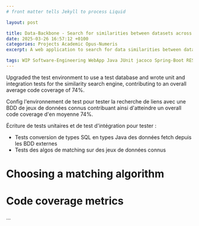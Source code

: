 ```yaml
---
# front matter tells Jekyll to process Liquid

layout: post

title: Data-Backbone - Search for similarities between datasets across various databases
date: 2025-03-26 16:57:12 +0100
categories: Projects Academic Opus-Numeris
excerpt: A web application to search for data similarities between datasets and visualize them as links between multiple databases.

tags: WIP Software-Engineering WebApp Java JUnit jacoco Spring-Boot RESTfull JavaScript React lombok Docker Linux
---
```


Upgraded the test environment to use a test database and wrote unit and integration tests for the similarity search engine, contributing to an overall average code coverage of 74%.


Config l'environnement de test pour tester la recherche de liens avec une BDD de jeux de données connus contribuant ainsi d'atteindre un overall code coverage d'en moyenne 74%.

Écriture de tests unitaires et de test d'intégration pour tester :
- Tests conversion de types SQL en types Java des données fetch depuis les BDD externes
- Tests des algos de matching sur des jeux de données connus

# Choosing a matching algorithm

# Code coverage metrics

...
